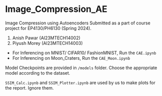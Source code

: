 # Image_Compression_AE
Image Compression using Autoencoders
Submitted as a part of course project for EP4130/PH6130 (Spring 2024).


1. Anish Pawar (AI23MTECH14002)
2. Piyush Morey (AI23MTECH14003)

- For Inferencing on MNIST/ CIFAR10/ FashionMNIST, Run the `CAE.ipynb`
- For Inferencing on Moon_Craters, Run the `CAE_Moon.ipynb`

Model Checkpoints are provided in `/models` folder. Choose the appropriate model according to the dataset.


`SSIM_Calc.ipynb` and `SSIM_Plotter.ipynb` are used by us to make plots for the report. Ignore them.